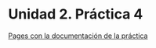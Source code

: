 # Unidad 2. Práctica 4

[Pages con la documentación de la práctica](https://github.com/Albert0PB/PerezBernabeu_Alberto_DAW_UD2_P4/settings/pages)
